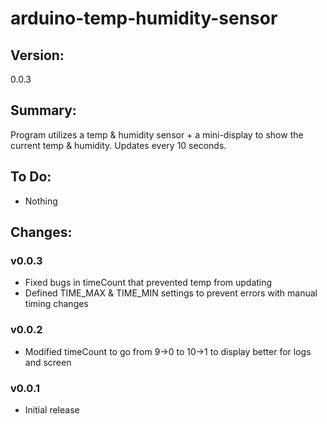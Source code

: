 # arduino-temp-humidity-sensor

## Version:
0.0.3

## Summary:
Program utilizes a temp & humidity sensor + a mini-display to show the current temp & humidity.  Updates every 10 seconds.

## To Do:
* Nothing

## Changes:
### v0.0.3
 * Fixed bugs in timeCount that prevented temp from updating
 * Defined TIME_MAX & TIME_MIN settings to prevent errors with manual timing changes 
### v0.0.2
 * Modified timeCount to go from 9->0 to 10->1 to display better for logs and screen
### v0.0.1
 * Initial release
